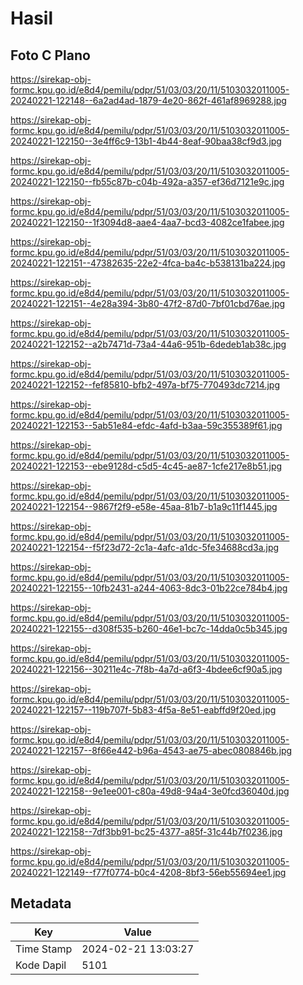 # Hasil

## Foto C Plano

https://sirekap-obj-formc.kpu.go.id/e8d4/pemilu/pdpr/51/03/03/20/11/5103032011005-20240221-122148--6a2ad4ad-1879-4e20-862f-461af8969288.jpg

https://sirekap-obj-formc.kpu.go.id/e8d4/pemilu/pdpr/51/03/03/20/11/5103032011005-20240221-122150--3e4ff6c9-13b1-4b44-8eaf-90baa38cf9d3.jpg

https://sirekap-obj-formc.kpu.go.id/e8d4/pemilu/pdpr/51/03/03/20/11/5103032011005-20240221-122150--fb55c87b-c04b-492a-a357-ef36d7121e9c.jpg

https://sirekap-obj-formc.kpu.go.id/e8d4/pemilu/pdpr/51/03/03/20/11/5103032011005-20240221-122150--1f3094d8-aae4-4aa7-bcd3-4082ce1fabee.jpg

https://sirekap-obj-formc.kpu.go.id/e8d4/pemilu/pdpr/51/03/03/20/11/5103032011005-20240221-122151--47382635-22e2-4fca-ba4c-b538131ba224.jpg

https://sirekap-obj-formc.kpu.go.id/e8d4/pemilu/pdpr/51/03/03/20/11/5103032011005-20240221-122151--4e28a394-3b80-47f2-87d0-7bf01cbd76ae.jpg

https://sirekap-obj-formc.kpu.go.id/e8d4/pemilu/pdpr/51/03/03/20/11/5103032011005-20240221-122152--a2b7471d-73a4-44a6-951b-6dedeb1ab38c.jpg

https://sirekap-obj-formc.kpu.go.id/e8d4/pemilu/pdpr/51/03/03/20/11/5103032011005-20240221-122152--fef85810-bfb2-497a-bf75-770493dc7214.jpg

https://sirekap-obj-formc.kpu.go.id/e8d4/pemilu/pdpr/51/03/03/20/11/5103032011005-20240221-122153--5ab51e84-efdc-4afd-b3aa-59c355389f61.jpg

https://sirekap-obj-formc.kpu.go.id/e8d4/pemilu/pdpr/51/03/03/20/11/5103032011005-20240221-122153--ebe9128d-c5d5-4c45-ae87-1cfe217e8b51.jpg

https://sirekap-obj-formc.kpu.go.id/e8d4/pemilu/pdpr/51/03/03/20/11/5103032011005-20240221-122154--9867f2f9-e58e-45aa-81b7-b1a9c11f1445.jpg

https://sirekap-obj-formc.kpu.go.id/e8d4/pemilu/pdpr/51/03/03/20/11/5103032011005-20240221-122154--f5f23d72-2c1a-4afc-a1dc-5fe34688cd3a.jpg

https://sirekap-obj-formc.kpu.go.id/e8d4/pemilu/pdpr/51/03/03/20/11/5103032011005-20240221-122155--10fb2431-a244-4063-8dc3-01b22ce784b4.jpg

https://sirekap-obj-formc.kpu.go.id/e8d4/pemilu/pdpr/51/03/03/20/11/5103032011005-20240221-122155--d308f535-b260-46e1-bc7c-14dda0c5b345.jpg

https://sirekap-obj-formc.kpu.go.id/e8d4/pemilu/pdpr/51/03/03/20/11/5103032011005-20240221-122156--30211e4c-7f8b-4a7d-a6f3-4bdee6cf90a5.jpg

https://sirekap-obj-formc.kpu.go.id/e8d4/pemilu/pdpr/51/03/03/20/11/5103032011005-20240221-122157--119b707f-5b83-4f5a-8e51-eabffd9f20ed.jpg

https://sirekap-obj-formc.kpu.go.id/e8d4/pemilu/pdpr/51/03/03/20/11/5103032011005-20240221-122157--8f66e442-b96a-4543-ae75-abec0808846b.jpg

https://sirekap-obj-formc.kpu.go.id/e8d4/pemilu/pdpr/51/03/03/20/11/5103032011005-20240221-122158--9e1ee001-c80a-49d8-94a4-3e0fcd36040d.jpg

https://sirekap-obj-formc.kpu.go.id/e8d4/pemilu/pdpr/51/03/03/20/11/5103032011005-20240221-122158--7df3bb91-bc25-4377-a85f-31c44b7f0236.jpg

https://sirekap-obj-formc.kpu.go.id/e8d4/pemilu/pdpr/51/03/03/20/11/5103032011005-20240221-122149--f77f0774-b0c4-4208-8bf3-56eb55694ee1.jpg


## Metadata

| Key        | Value               |
| ---------- | ------------------- |
| Time Stamp | 2024-02-21 13:03:27 |
| Kode Dapil | 5101                |



